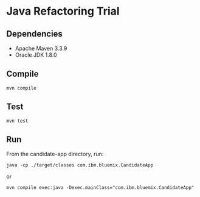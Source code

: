 # Java Refactoring Trial

## Dependencies

* Apache Maven 3.3.9
* Oracle JDK 1.8.0

## Compile

`mvn compile`

## Test

`mvn test`

## Run

From the candidate-app directory, run:

  `java -cp ./target/classes com.ibm.bluemix.CandidateApp`

or

  `mvn compile exec:java -Dexec.mainClass="com.ibm.bluemix.CandidateApp"`
